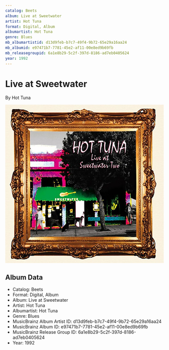 ```yaml
---
catalog: Beets
album: Live at Sweetwater
artist: Hot Tuna
format: Digital, Album
albumartist: Hot Tuna
genre: Blues
mb_albumartistid: d13d9feb-b7c7-49f4-9b72-65e29a16aa24
mb_albumid: e97471b7-7781-45e2-af11-00e8ed9b69fb
mb_releasegroupid: 6a1e8b29-5c2f-397d-8186-ad7eb0405624
year: 1992
---
```


# Live at Sweetwater

By Hot Tuna

![](../../assets/beetscovers/Hot_Tuna-Live_at_Sweetwater.jpg)

## Album Data

- Catalog: Beets
- Format: Digital, Album
- Album: Live at Sweetwater
- Artist: Hot Tuna
- Albumartist: Hot Tuna
- Genre: Blues
- MusicBrainz Album Artist ID: d13d9feb-b7c7-49f4-9b72-65e29a16aa24
- MusicBrainz Album ID: e97471b7-7781-45e2-af11-00e8ed9b69fb
- MusicBrainz Release Group ID: 6a1e8b29-5c2f-397d-8186-ad7eb0405624
- Year: 1992

